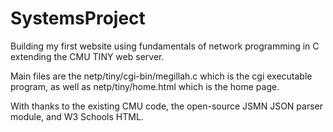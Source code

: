 # SystemsProject

Building my first website using fundamentals of network programming in C extending the CMU TINY web server. 

Main files are the netp/tiny/cgi-bin/megillah.c which is the cgi executable program, as well as netp/tiny/home.html which is the home page. 

With thanks to the existing CMU code, the open-source JSMN JSON parser module, and W3 Schools HTML. 

